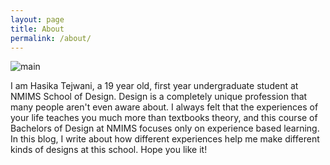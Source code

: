```yaml
---
layout: page
title: About
permalink: /about/
---
```


![main](https://user-images.githubusercontent.com/36836492/37414666-aebbbaea-27cf-11e8-9027-21cc6529107f.jpg)

I am Hasika Tejwani, a 19 year old, first year undergraduate student at NMIMS School of Design.
Design is a completely unique profession that many people aren't even aware about. I always felt that the experiences of your life teaches you much more than textbooks theory, and this course of Bachelors of Design at NMIMS focuses only on experience based learning. In this blog, I write about how different experiences help me make different kinds of designs at this school. Hope you like it!




[jekyll-organization]: https://github.com/jekyll
